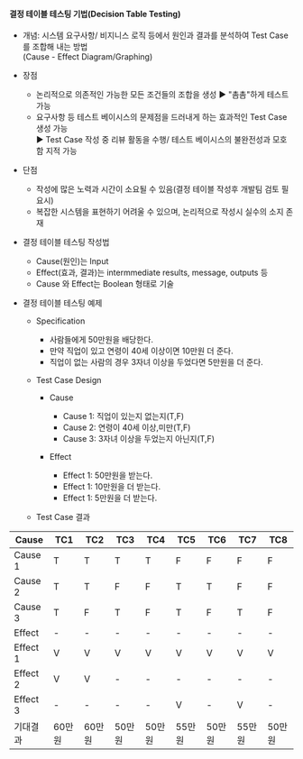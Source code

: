 #### 결정 테이블 테스팅 기법(Decision Table Testing)
- 개념: 시스템 요구사항/ 비지니스 로직 등에서 원인과 결과를 분석하여 Test Case를 조합해 내는 방법</br>(Cause - Effect Diagram/Graphing)</br>

- 장점
    - 논리적으로 의존적인 가능한 모든 조건들의 조합을 생성 ▶ "촘촘"하게 테스트 가능
    - 요구사항 등 테스트 베이시스의 문제점을 드러내게 하는 효과적인 Test Case 생성 가능</br>
        ▶ Test Case 작성 중 리뷰 활동을 수행/ 테스트 베이시스의 불완전성과 모호함 지적 가능</br>

- 단점
    - 작성에 많은 노력과 시간이 소요될 수 있음(결정 테이블 작성후 개발팀 검토 필요시)
    - 복잡한 시스템을 표현하기 어려울 수 있으며, 논리적으로 작성시 실수의 소지 존재

- 결정 테이블 테스팅 작성법
    - Cause(원인)는 Input
    - Effect(효과, 결과)는 intermmediate results, message, outputs 등
    - Cause 와 Effect는 Boolean 형태로 기술</br>

- 결정 테이블 테스팅 예제
    - Specification
        - 사람들에게 50만원을 배당한다.
        - 만약 직업이 있고 연령이 40세 이상이면 10만원 더 준다.
        - 직업이 없는 사람의 경우 3자녀 이상을 두었다면 5만원을 더 준다.

    - Test Case Design
        - Cause
            - Cause 1: 직업이 있는지 없는지(T,F)
            - Cause 2: 연령이 40세 이상,미만(T,F)
            - Cause 3: 3자녀 이상을 두었는지 아닌지(T,F)</br>

        - Effect
            - Effect 1: 50만원을 받는다.
            - Effect 1: 10만원을 더 받는다.
            - Effect 1: 5만원을 더 받는다.</br>

    - Test Case 결과

|Cause|TC1|TC2|TC3|TC4|TC5|TC6|TC7|TC8|
|-|-|-|-|-|-|-|-|-|
|Cause 1|T|T|T|T|F|F|F|F|
|Cause 2|T|T|F|F|T|T|F|F|
|Cause 3|T|F|T|F|T|F|T|F|
|Effect|-|-|-|-|-|-|-|-|
|Effect 1|V|V|V|V|V|V|V|V|
|Effect 2|V|V|-|-|-|-|-|-|
|Effect 3|-|-|-|-|V|-|V|-|
|기대결과|60만원|60만원|50만원|50만원|55만원|50만원|55만원|50만원|